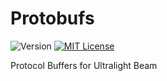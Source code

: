 # Protobufs

![Version](https://img.shields.io/github/tag/ultralight-beam/protobufs.svg)
[![MIT License](https://img.shields.io/badge/license-MIT-blue.svg)](LICENSE)

Protocol Buffers for Ultralight Beam
